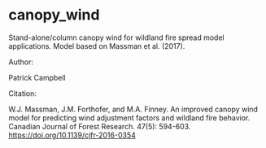 # canopy_wind
Stand-alone/column canopy wind for wildland fire spread model applications.  Model based on Massman et al. (2017).

Author:

Patrick Campbell

Citation:

W.J. Massman, J.M. Forthofer, and M.A. Finney. An improved canopy wind model for predicting wind adjustment factors and wildland fire behavior. Canadian Journal of Forest Research. 47(5): 594-603. https://doi.org/10.1139/cjfr-2016-0354
